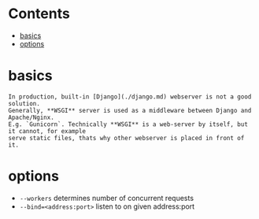 # Contents

- [basics](#basics)
- [options](#options)

# basics
    In production, built-in [Django](./django.md) webserver is not a good solution.  
    Generally, **WSGI** server is used as a middleware between Django and Apache/Nginx.  
    E.g. `Gunicorn`. Technically **WSGI** is a web-server by itself, but it cannot, for example  
    serve static files, thats why other webserver is placed in front of it.

# options
* `--workers` determines number of concurrent requests
* `--bind=<address:port>` listen to on given address:port
